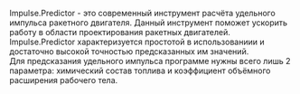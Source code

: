 Impulse.Predictor - это современный инструмент расчёта удельного импульса ракетного двигателя. Данный инструмент поможет ускорить работу в области проектирования ракетных двигателей. Impulse.Predictor  характеризуется простотой в использованиии и достаточно высокой точностью предсказанных им значений.  
Для предсказания удельного импульса программе нужны всего лишь 2 параметра: химический состав топлива и коэффициент объёмного расширения рабочего тела. 